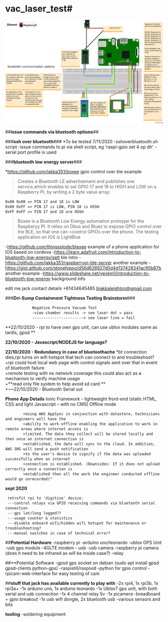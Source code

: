 # vac_laser_test#

![alt text](https://github.com/jakka351/vac_laser_test/blob/master/_updatebluetoothrasp.png?raw=true)


##**issue commands via bluetooth options**##

###**ssh over bluetooth**###
*To be tested 7/11/2020
-sshoverbluetooth.sh script
-issue commands to pi via shell script, eg 'raspi-gpio set 4 op dh'
-serial port profile is used


###**bluetooth low energy server**###

*https://github.com/jakka351/boxee gpio control over ble example

>Creates a Bluetooth LE advertisement and publishes one service,which enables to set GPIO 17 and 18 to HIGH and LOW on a Raspberry PI, by writing a 2 byte value array:

    0x00 0x00 => PIN 17 and 18 is LOW
    0x00 0xFF => PIN 17 is LOW, PIN 18 is HIGH
    0xFF 0xFF => PIN 17 and 18 are HIGH

>Boxee is a Bluetooth Low Energy automation protoype for the Raspberyy PI. It relies on Dbus and Bluez to expose GPIO control over the BLE, so that one can >control GPIOs over the phone. The testing application on IOS is LightBlue

-https://github.com/thingsplode/blexee example of a phone application for IOS based on cordova
-https://learn.adafruit.com/introduction-to-bluetooth-low-energy/gatt ble intro
-https://github.com/jakka351/raspberrypi-ble-server another example
-https://gist.github.com/stonehippo/d56d626927d0d4d137428341ac95b87b another example
-https://www.slideshare.net/yeokm1/introduction-to-bluetooth-low-energy background info



edit me
jack contact details +61434645485 bjakkaleighton@gmail.com 

###**Dri-Sump Containment Tightness Testing Brainstorm**###

                Negative Pressure Vacuum Test
                -view chamber results -> see laser dot = pass
                -----------------------> see laser line = fail
               
                
**22/10/2020 - rpi to have own gps unit,  can use ublox modules same as tardis, gpsd **

**22/10/2020 - Javascript/NODEJS for language?**

**22/10/2020 - Redundancy in case of bluetoothache**
*bt connection dies,rpi turns on wifi hotspot that tech can connect to and troubleshoot? 
+rpi could host local web page with control signals sent over that in event of bluetooth failure      
+remote testing with no network coverage this could also act as a mechanism to verify machine usage           
+**read only file system to help avoid sd card **           
+~~22/10/2020 - Bluetooth Serial out

**Phone App Details**
Ionic Framework - lightweight front-end (static HTML, CSS and light Javascript – with no CMS) 
Offline mode 
           
            >Using AWS AppSync in conjunction with datastore, technicians and engineers will have the
            >ability to work offline enabling the application to work in remote areas where internet access is
            >limited. The data they collect will be stored locally and then once an internet connection is
            >established, the data will sync to the cloud. In addition, AWS SNS will send a push notification
            >to the user's device to signify if the data was uploaded successfully when an internet
            >connection is established. (Downsides: If it does not upload correctly once a connection is
            >established then all the work the engineer conducted offline would go unrecorded)"



**sept 2020**

     retrofit rpi to 'digitise' device.
     ---control relays via GPIO receiving commands via bluetooth serial connection
     ---gps lat/long logged??
     ---usage counter & statistics 
     ---disable onboard wifi/hidden wifi hotspot for maintenance or troubleshooting?
     ---manual switches in case of technical error?

##**Potential Hardware**
    -raspberry pi 
    -arduino uno/leonardo
    -ublox GPS Unit 
    -usb gps module
    -4GLTE modem - usb
    -usb camera
    -raspberry pi camera (does it need to be infrared as will be inside case?)
    -relay
    
##**Potential Software
    -gpsd gps socket on debian
    (sudo apt install gpsd gpsd-clients python-gps)
    -raspistill/raspivid
    -python for gpio control
    -rpicam-web-interface for easy testing of cam 
    
##**stuff that jack has available currently to play with**
    -2x rpi4, 1x rpi3b, 1x rpi3a+
    -1x arduino uno, 1x arduino leonardo
    -1x Ublox7 gps unit, with both serial and usb connection
    -1x 4 channel relay 5v
    -1x picamera
    -breadboard + gpio breakout
    -1x usb wifi dongle, 2x bluetooth usb
    -various sensors and bits

 **tooling**
    -soldering equipment
